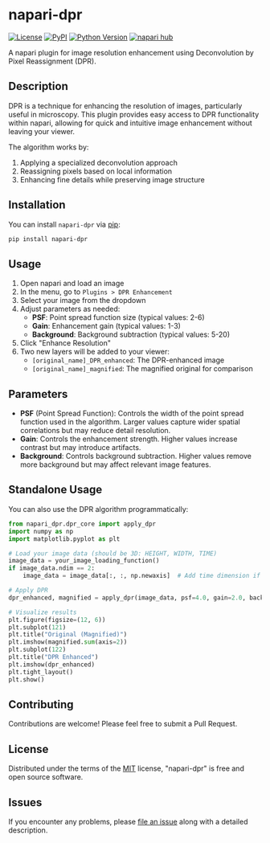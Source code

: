 # napari-dpr

[![License](https://img.shields.io/pypi/l/napari-dpr.svg?color=green)](https://github.com/jenuc/napari-dpr/raw/main/LICENSE)
[![PyPI](https://img.shields.io/pypi/v/napari-dpr.svg?color=green)](https://pypi.org/project/napari-dpr)
[![Python Version](https://img.shields.io/pypi/pyversions/napari-dpr.svg?color=green)](https://python.org)
[![napari hub](https://img.shields.io/endpoint?url=https://api.napari-hub.org/shields/napari-dpr)](https://napari-hub.org/plugins/napari-dpr)

A napari plugin for image resolution enhancement using Deconvolution by Pixel Reassignment (DPR).

## Description

DPR is a technique for enhancing the resolution of images, particularly useful in microscopy. This plugin provides easy access to DPR functionality within napari, allowing for quick and intuitive image enhancement without leaving your viewer.

The algorithm works by:
1. Applying a specialized deconvolution approach
2. Reassigning pixels based on local information
3. Enhancing fine details while preserving image structure

## Installation

You can install `napari-dpr` via [pip]:

```bash
pip install napari-dpr
```

## Usage

1. Open napari and load an image
2. In the menu, go to `Plugins > DPR Enhancement`
3. Select your image from the dropdown
4. Adjust parameters as needed:
   - **PSF**: Point spread function size (typical values: 2-6)
   - **Gain**: Enhancement gain (typical values: 1-3)
   - **Background**: Background subtraction (typical values: 5-20)
5. Click "Enhance Resolution"
6. Two new layers will be added to your viewer:
   - `[original_name]_DPR_enhanced`: The DPR-enhanced image
   - `[original_name]_magnified`: The magnified original for comparison

## Parameters

- **PSF** (Point Spread Function): Controls the width of the point spread function used in the algorithm. Larger values capture wider spatial correlations but may reduce detail resolution.
- **Gain**: Controls the enhancement strength. Higher values increase contrast but may introduce artifacts.
- **Background**: Controls background subtraction. Higher values remove more background but may affect relevant image features.

## Standalone Usage

You can also use the DPR algorithm programmatically:

```python
from napari_dpr.dpr_core import apply_dpr
import numpy as np
import matplotlib.pyplot as plt

# Load your image data (should be 3D: HEIGHT, WIDTH, TIME)
image_data = your_image_loading_function()
if image_data.ndim == 2:
    image_data = image_data[:, :, np.newaxis]  # Add time dimension if 2D

# Apply DPR
dpr_enhanced, magnified = apply_dpr(image_data, psf=4.0, gain=2.0, background=10.0)

# Visualize results
plt.figure(figsize=(12, 6))
plt.subplot(121)
plt.title("Original (Magnified)")
plt.imshow(magnified.sum(axis=2))
plt.subplot(122)
plt.title("DPR Enhanced")
plt.imshow(dpr_enhanced)
plt.tight_layout()
plt.show()
```

## Contributing

Contributions are welcome! Please feel free to submit a Pull Request.

## License

Distributed under the terms of the [MIT] license,
"napari-dpr" is free and open source software.

## Issues

If you encounter any problems, please [file an issue] along with a detailed description.

[file an issue]: https://github.com/jenuc/napari-dpr/issues
[napari]: https://github.com/napari/napari
[pip]: https://pypi.org/project/pip/
[MIT]: https://opensource.org/licenses/MIT
